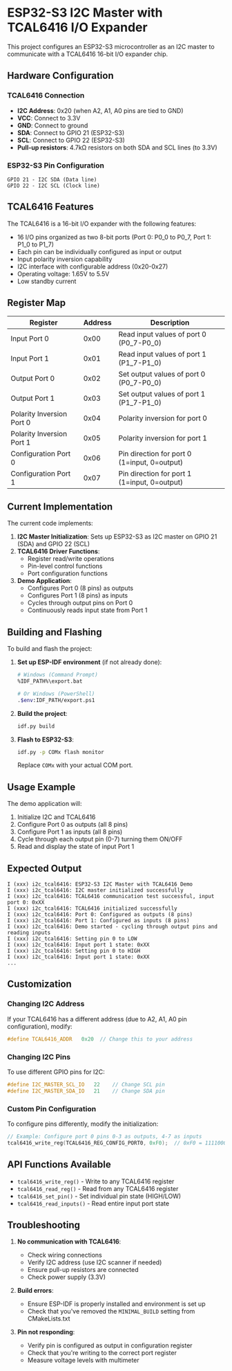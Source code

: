 # ESP32-S3 I2C Master with TCAL6416 I/O Expander

This project configures an ESP32-S3 microcontroller as an I2C master to communicate with a TCAL6416 16-bit I/O expander chip.

## Hardware Configuration

### TCAL6416 Connection
- **I2C Address**: 0x20 (when A2, A1, A0 pins are tied to GND)
- **VCC**: Connect to 3.3V
- **GND**: Connect to ground
- **SDA**: Connect to GPIO 21 (ESP32-S3)
- **SCL**: Connect to GPIO 22 (ESP32-S3)
- **Pull-up resistors**: 4.7kΩ resistors on both SDA and SCL lines (to 3.3V)

### ESP32-S3 Pin Configuration
```
GPIO 21 - I2C SDA (Data line)
GPIO 22 - I2C SCL (Clock line)
```

## TCAL6416 Features

The TCAL6416 is a 16-bit I/O expander with the following features:
- 16 I/O pins organized as two 8-bit ports (Port 0: P0_0 to P0_7, Port 1: P1_0 to P1_7)
- Each pin can be individually configured as input or output
- Input polarity inversion capability
- I2C interface with configurable address (0x20-0x27)
- Operating voltage: 1.65V to 5.5V
- Low standby current

## Register Map

| Register | Address | Description |
|----------|---------|-------------|
| Input Port 0 | 0x00 | Read input values of port 0 (P0_7-P0_0) |
| Input Port 1 | 0x01 | Read input values of port 1 (P1_7-P1_0) |
| Output Port 0 | 0x02 | Set output values of port 0 (P0_7-P0_0) |
| Output Port 1 | 0x03 | Set output values of port 1 (P1_7-P1_0) |
| Polarity Inversion Port 0 | 0x04 | Polarity inversion for port 0 |
| Polarity Inversion Port 1 | 0x05 | Polarity inversion for port 1 |
| Configuration Port 0 | 0x06 | Pin direction for port 0 (1=input, 0=output) |
| Configuration Port 1 | 0x07 | Pin direction for port 1 (1=input, 0=output) |

## Current Implementation

The current code implements:

1. **I2C Master Initialization**: Sets up ESP32-S3 as I2C master on GPIO 21 (SDA) and GPIO 22 (SCL)
2. **TCAL6416 Driver Functions**:
   - Register read/write operations
   - Pin-level control functions
   - Port configuration functions
3. **Demo Application**: 
   - Configures Port 0 (8 pins) as outputs
   - Configures Port 1 (8 pins) as inputs
   - Cycles through output pins on Port 0
   - Continuously reads input state from Port 1

## Building and Flashing

To build and flash the project:

1. **Set up ESP-IDF environment** (if not already done):
   ```bash
   # Windows (Command Prompt)
   %IDF_PATH%\export.bat
   
   # Or Windows (PowerShell)
   .$env:IDF_PATH/export.ps1
   ```

2. **Build the project**:
   ```bash
   idf.py build
   ```

3. **Flash to ESP32-S3**:
   ```bash
   idf.py -p COMx flash monitor
   ```
   Replace `COMx` with your actual COM port.

## Usage Example

The demo application will:
1. Initialize I2C and TCAL6416
2. Configure Port 0 as outputs (all 8 pins)
3. Configure Port 1 as inputs (all 8 pins) 
4. Cycle through each output pin (0-7) turning them ON/OFF
5. Read and display the state of input Port 1

## Expected Output

```
I (xxx) i2c_tcal6416: ESP32-S3 I2C Master with TCAL6416 Demo
I (xxx) i2c_tcal6416: I2C master initialized successfully
I (xxx) i2c_tcal6416: TCAL6416 communication test successful, input port 0: 0xXX
I (xxx) i2c_tcal6416: TCAL6416 initialized successfully
I (xxx) i2c_tcal6416: Port 0: Configured as outputs (8 pins)
I (xxx) i2c_tcal6416: Port 1: Configured as inputs (8 pins)
I (xxx) i2c_tcal6416: Demo started - cycling through output pins and reading inputs
I (xxx) i2c_tcal6416: Setting pin 0 to LOW
I (xxx) i2c_tcal6416: Input port 1 state: 0xXX
I (xxx) i2c_tcal6416: Setting pin 0 to HIGH
I (xxx) i2c_tcal6416: Input port 1 state: 0xXX
...
```

## Customization

### Changing I2C Address
If your TCAL6416 has a different address (due to A2, A1, A0 pin configuration), modify:
```c
#define TCAL6416_ADDR   0x20  // Change this to your address
```

### Changing I2C Pins
To use different GPIO pins for I2C:
```c
#define I2C_MASTER_SCL_IO   22    // Change SCL pin
#define I2C_MASTER_SDA_IO   21    // Change SDA pin
```

### Custom Pin Configuration
To configure pins differently, modify the initialization:
```c
// Example: Configure port 0 pins 0-3 as outputs, 4-7 as inputs
tcal6416_write_reg(TCAL6416_REG_CONFIG_PORT0, 0xF0);  // 0xF0 = 11110000b
```

## API Functions Available

- `tcal6416_write_reg()` - Write to any TCAL6416 register
- `tcal6416_read_reg()` - Read from any TCAL6416 register
- `tcal6416_set_pin()` - Set individual pin state (HIGH/LOW)
- `tcal6416_read_inputs()` - Read entire input port state

## Troubleshooting

1. **No communication with TCAL6416**:
   - Check wiring connections
   - Verify I2C address (use I2C scanner if needed)
   - Ensure pull-up resistors are connected
   - Check power supply (3.3V)

2. **Build errors**:
   - Ensure ESP-IDF is properly installed and environment is set up
   - Check that you've removed the `MINIMAL_BUILD` setting from CMakeLists.txt

3. **Pin not responding**:
   - Verify pin is configured as output in configuration register
   - Check that you're writing to the correct port register
   - Measure voltage levels with multimeter